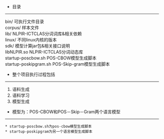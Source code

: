 + 目录
----------
bin/	可执行文件目录   
corpus/	样本文件   
lib/	NLPIR-ICTCLAS分词词库&相关依赖   
linux/	不同linux内核的版本   
sdk/	模型计算jar包&相关接口说明   
libNLPIR.so	NLPIR-ICTCLAS分词动态库   
startup-poscbow.sh	POS-CBOW模型生成脚本   
startup-poskipgram.sh POS-Skip-gram模型生成脚本   

+ 整个项目执行过程包括
----------------------
1) 语料生成   
2) 语料学习   
3) 模型生成   
+ 模型为：POS-CBOW和POS－Skip－Gram两个语言模型
----------------------------------------------   
	* startup-poscbow.sh为pos-cbow模型生成脚本   
	* startup-poskipgram为另一个语言模型生成脚本    

